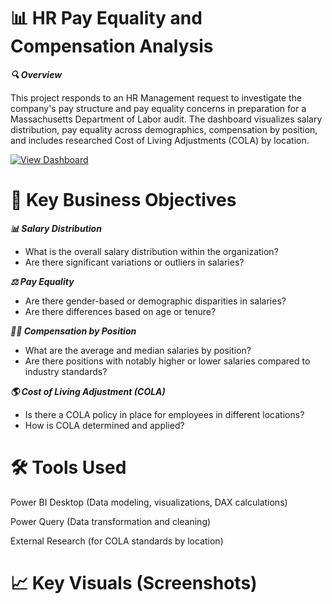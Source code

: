 # 📊 HR Pay Equality and Compensation Analysis

***🔍 Overview***

This project responds to an HR Management request to investigate the company's pay structure and pay equality concerns in preparation for a Massachusetts Department of Labor audit.
The dashboard visualizes salary distribution, pay equality across demographics, compensation by position, and includes researched Cost of Living Adjustments (COLA) by location.

[![View Dashboard](https://img.shields.io/badge/View-Dashboard-blue?logo=powerbi)](https://app.powerbi.com/reportEmbed?reportId=ba841839-82cf-4c5d-a4ab-777b8b3013c5&autoAuth=true&ctid=c207a2ac-fbb3-47dd-8955-d284c02dad59)

# 📝 Key Business Objectives

***📊 Salary Distribution***
  * What is the overall salary distribution within the organization?
  * Are there significant variations or outliers in salaries?

***⚖️ Pay Equality***
  * Are there gender-based or demographic disparities in salaries?
  * Are there differences based on age or tenure?

***🧑‍💼 Compensation by Position***
  * What are the average and median salaries by position?
  * Are there positions with notably higher or lower salaries compared to industry standards?

***🌎 Cost of Living Adjustment (COLA)***
 * Is there a COLA policy in place for employees in different locations?
 * How is COLA determined and applied?

# 🛠️ Tools Used
Power BI Desktop (Data modeling, visualizations, DAX calculations)

Power Query (Data transformation and cleaning)

External Research (for COLA standards by location)


# 📈 Key Visuals (Screenshots)
